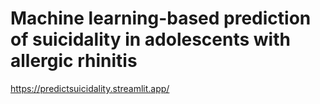 # Machine learning-based prediction of suicidality in adolescents with allergic rhinitis

https://predictsuicidality.streamlit.app/
